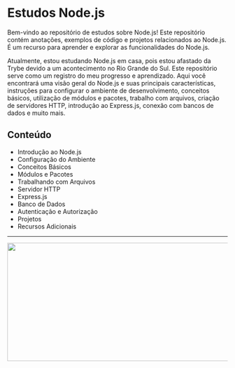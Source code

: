 # Estudos Node.js

Bem-vindo ao repositório de estudos sobre Node.js! Este repositório contém anotações, exemplos de código e projetos relacionados ao Node.js. É um recurso para aprender e explorar as funcionalidades do Node.js.

Atualmente, estou estudando Node.js em casa, pois estou afastado da Trybe devido a um acontecimento no Rio Grande do Sul. Este repositório serve como um registro do meu progresso e aprendizado. Aqui você encontrará uma visão geral do Node.js e suas principais características, instruções para configurar o ambiente de desenvolvimento, conceitos básicos, utilização de módulos e pacotes, trabalho com arquivos, criação de servidores HTTP, introdução ao Express.js, conexão com bancos de dados e muito mais. 

## Conteúdo

- Introdução ao Node.js
- Configuração do Ambiente
- Conceitos Básicos
- Módulos e Pacotes
- Trabalhando com Arquivos
- Servidor HTTP
- Express.js
- Banco de Dados
- Autenticação e Autorização
- Projetos
- Recursos Adicionais
  
---

<div align="center">
  <img src="https://i.pinimg.com/originals/bc/09/8b/bc098b5fa6a0185a718a673445319644.gif" width="800" height="270">
</div>
